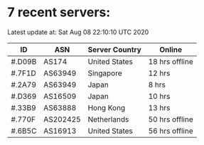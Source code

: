 # 7 recent servers:

Latest update at: Sat Aug 08 22:10:10 UTC 2020

| ID | ASN | Server Country | Online |
| -- | --- | -------------- | ------ |
| #.D09B | AS174 | United States | 18 hrs offline |
| #.7F1D | AS63949 | Singapore | 12 hrs |
| #.2A79 | AS63949 | Japan | 8 hrs |
| #.D369 | AS16509 | Japan | 10 hrs |
| #.33B9 | AS63888 | Hong Kong | 13 hrs |
| #.770F | AS202425 | Netherlands | 50 hrs offline |
| #.6B5C | AS16913 | United States | 56 hrs offline |

